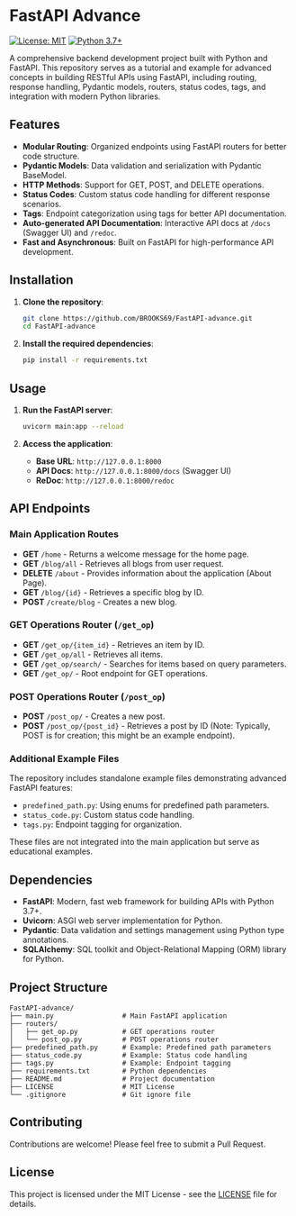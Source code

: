 # FastAPI Advance

[![License: MIT](https://img.shields.io/badge/License-MIT-yellow.svg)](https://opensource.org/licenses/MIT)
[![Python 3.7+](https://img.shields.io/badge/python-3.7+-blue.svg)](https://www.python.org/downloads/)

A comprehensive backend development project built with Python and FastAPI. This repository serves as a tutorial and example for advanced concepts in building RESTful APIs using FastAPI, including routing, response handling, Pydantic models, routers, status codes, tags, and integration with modern Python libraries.

## Features

- **Modular Routing**: Organized endpoints using FastAPI routers for better code structure.
- **Pydantic Models**: Data validation and serialization with Pydantic BaseModel.
- **HTTP Methods**: Support for GET, POST, and DELETE operations.
- **Status Codes**: Custom status code handling for different response scenarios.
- **Tags**: Endpoint categorization using tags for better API documentation.
- **Auto-generated API Documentation**: Interactive API docs at `/docs` (Swagger UI) and `/redoc`.
- **Fast and Asynchronous**: Built on FastAPI for high-performance API development.

## Installation

1. **Clone the repository**:
   ```bash
   git clone https://github.com/BROOKS69/FastAPI-advance.git
   cd FastAPI-advance
   ```

2. **Install the required dependencies**:
   ```bash
   pip install -r requirements.txt
   ```

## Usage

1. **Run the FastAPI server**:
   ```bash
   uvicorn main:app --reload
   ```

2. **Access the application**:
   - **Base URL**: `http://127.0.0.1:8000`
   - **API Docs**: `http://127.0.0.1:8000/docs` (Swagger UI)
   - **ReDoc**: `http://127.0.0.1:8000/redoc`

## API Endpoints

### Main Application Routes

- **GET** `/home` - Returns a welcome message for the home page.
- **GET** `/blog/all` - Retrieves all blogs from user request.
- **DELETE** `/about` - Provides information about the application (About Page).
- **GET** `/blog/{id}` - Retrieves a specific blog by ID.
- **POST** `/create/blog` - Creates a new blog.

### GET Operations Router (`/get_op`)

- **GET** `/get_op/{item_id}` - Retrieves an item by ID.
- **GET** `/get_op/all` - Retrieves all items.
- **GET** `/get_op/search/` - Searches for items based on query parameters.
- **GET** `/get_op/` - Root endpoint for GET operations.

### POST Operations Router (`/post_op`)

- **POST** `/post_op/` - Creates a new post.
- **POST** `/post_op/{post_id}` - Retrieves a post by ID (Note: Typically, POST is for creation; this might be an example endpoint).

### Additional Example Files

The repository includes standalone example files demonstrating advanced FastAPI features:
- `predefined_path.py`: Using enums for predefined path parameters.
- `status_code.py`: Custom status code handling.
- `tags.py`: Endpoint tagging for organization.

These files are not integrated into the main application but serve as educational examples.

## Dependencies

- **FastAPI**: Modern, fast web framework for building APIs with Python 3.7+.
- **Uvicorn**: ASGI web server implementation for Python.
- **Pydantic**: Data validation and settings management using Python type annotations.
- **SQLAlchemy**: SQL toolkit and Object-Relational Mapping (ORM) library for Python.

## Project Structure

```
FastAPI-advance/
├── main.py                 # Main FastAPI application
├── routers/
│   ├── get_op.py           # GET operations router
│   └── post_op.py          # POST operations router
├── predefined_path.py      # Example: Predefined path parameters
├── status_code.py          # Example: Status code handling
├── tags.py                 # Example: Endpoint tagging
├── requirements.txt        # Python dependencies
├── README.md               # Project documentation
├── LICENSE                 # MIT License
└── .gitignore              # Git ignore file
```

## Contributing

Contributions are welcome! Please feel free to submit a Pull Request.

## License

This project is licensed under the MIT License - see the [LICENSE](LICENSE) file for details.
